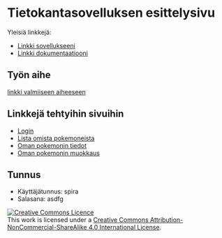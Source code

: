 # Tietokantasovelluksen esittelysivu

Yleisiä linkkejä:

* [Linkki sovellukseeni](https://herring.users.cs.helsinki.fi/spirraw/)
* [Linkki dokumentaatiooni](https://github.com/spirraw/Tsoha-Bootstrap/blob/master/doc/dokumentaatio.pdf)

## Työn aihe

[linkki valmiiseen aiheeseen](http://advancedkittenry.github.io/suunnittelu_ja_tyoymparisto/aiheet/Pokemon-kanta.html) 

## Linkkejä tehtyihin sivuihin
* [Login](https://herring.users.cs.helsinki.fi/spirraw/login)
* [Lista omista pokemoneista](https://herring.users.cs.helsinki.fi/spirraw/owned)
* [Oman pokemonin tiedot](https://herring.users.cs.helsinki.fi/spirraw/owned/pokemon)
* [Oman pokemonin muokkaus](https://herring.users.cs.helsinki.fi/spirraw/owned/edit)

## Tunnus
- Käyttäjätunnus: spira
- Salasana: asdfg

<a rel="license" href="http://creativecommons.org/licenses/by-nc-sa/4.0/"><img alt="Creative Commons Licence" style="border-width:0" src="https://i.creativecommons.org/l/by-nc-sa/4.0/80x15.png" /></a><br />This work is licensed under a <a rel="license" href="http://creativecommons.org/licenses/by-nc-sa/4.0/">Creative Commons Attribution-NonCommercial-ShareAlike 4.0 International License</a>.
